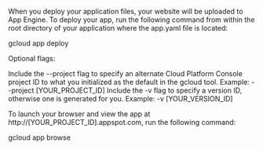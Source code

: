 When you deploy your application files, your website will be uploaded to App Engine. To deploy your app, run the following command from within the root directory of your application where the app.yaml file is located:

gcloud app deploy

Optional flags:

Include the --project flag to specify an alternate Cloud Platform Console project ID to what you initialized as the default in the gcloud tool. Example: --project [YOUR_PROJECT_ID]
Include the -v flag to specify a version ID, otherwise one is generated for you. Example: -v [YOUR_VERSION_ID]

To launch your browser and view the app at http://[YOUR_PROJECT_ID].appspot.com, run the following command:

gcloud app browse